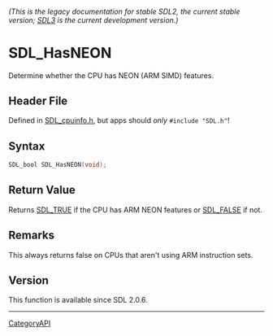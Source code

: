 ###### (This is the legacy documentation for stable SDL2, the current stable version; [SDL3](https://wiki.libsdl.org/SDL3/) is the current development version.)
# SDL_HasNEON

Determine whether the CPU has NEON (ARM SIMD) features.

## Header File

Defined in [SDL_cpuinfo.h](https://github.com/libsdl-org/SDL/blob/SDL2/include/SDL_cpuinfo.h), but apps should _only_ `#include "SDL.h"`!

## Syntax

```c
SDL_bool SDL_HasNEON(void);

```

## Return Value

Returns [SDL_TRUE](SDL_TRUE) if the CPU has ARM NEON features or
[SDL_FALSE](SDL_FALSE) if not.

## Remarks

This always returns false on CPUs that aren't using ARM instruction sets.

## Version

This function is available since SDL 2.0.6.

----
[CategoryAPI](CategoryAPI)

